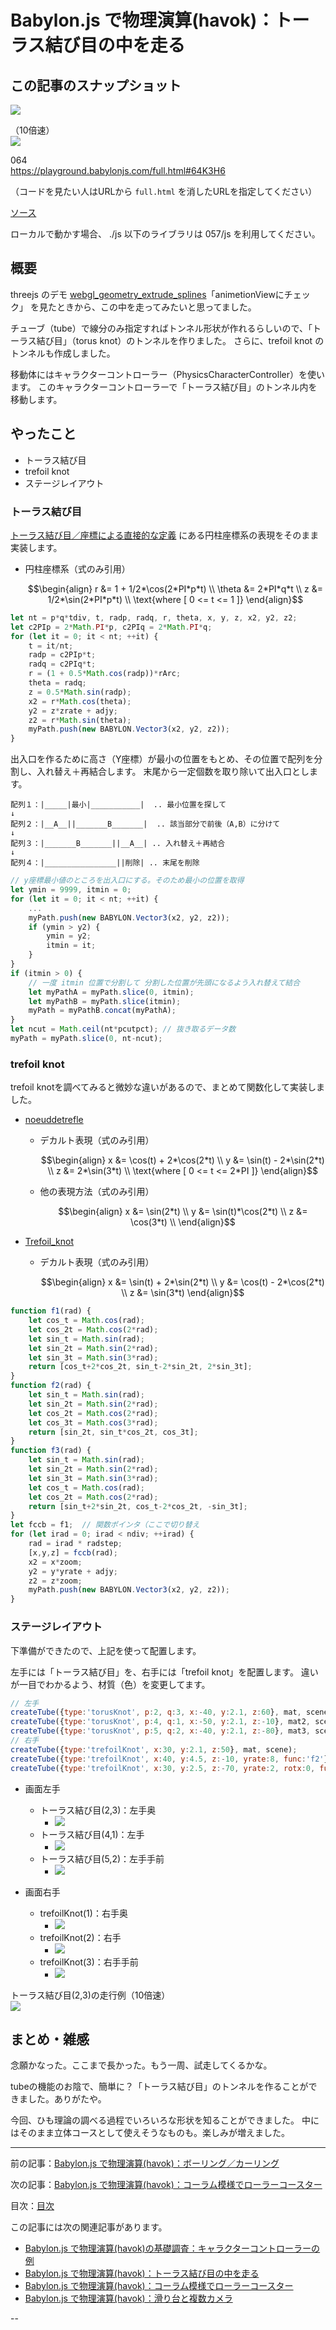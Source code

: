 # Babylon.js で物理演算(havok)：トーラス結び目の中を走る

## この記事のスナップショット

![](064/pic/064_ss_11.jpg)

（10倍速）  
![](064/pic/064_ss_31.gif)

064  
https://playground.babylonjs.com/full.html#64K3H6

（コードを見たい人はURLから `full.html` を消したURLを指定してください）

[ソース](064/)

ローカルで動かす場合、 ./js 以下のライブラリは 057/js を利用してください。


## 概要

threejs のデモ
[webgl_geometry_extrude_splines](https://threejs.org/examples/#webgl_geometry_extrude_splines)「animetionViewにチェック」
を見たときから、この中を走ってみたいと思ってました。

チューブ（tube）で線分のみ指定すればトンネル形状が作れるらしいので、「トーラス結び目」（torus knot）のトンネルを作りました。
さらに、trefoil knot のトンネルも作成しました。

移動体にはキャラクターコントローラー（PhysicsCharacterController）を使います。
このキャラクターコントローラーで「トーラス結び目」のトンネル内を移動します。

## やったこと

- トーラス結び目
- trefoil knot
- ステージレイアウト

### トーラス結び目

[トーラス結び目／座標による直接的な定義](https://ja.wikipedia.org/w/index.php?title=%E3%83%88%E3%83%BC%E3%83%A9%E3%82%B9%E7%B5%90%E3%81%B3%E7%9B%AE&section=6#%E5%BA%A7%E6%A8%99%E3%81%AB%E3%82%88%E3%82%8B%E7%9B%B4%E6%8E%A5%E7%9A%84%E3%81%AA%E5%AE%9A%E7%BE%A9)
にある円柱座標系の表現をそのまま実装します。

  - 円柱座標系（式のみ引用）

    ```math
    \begin{align}
          r &= 1 + 1/2*\cos(2*PI*p*t) \\
    \theta &= 2*PI*q*t           \\
          z &= 1/2*\sin(2*PI*p*t)     \\
      \text{where [ 0 <= t <= 1 ]}
    \end{align}
    ```

```js
let nt = p*q*tdiv, t, radp, radq, r, theta, x, y, z, x2, y2, z2;
let c2PIp = 2*Math.PI*p, c2PIq = 2*Math.PI*q;
for (let it = 0; it < nt; ++it) {
    t = it/nt;
    radp = c2PIp*t;
    radq = c2PIq*t;
    r = (1 + 0.5*Math.cos(radp))*rArc;
    theta = radq;
    z = 0.5*Math.sin(radp);
    x2 = r*Math.cos(theta);
    y2 = z*zrate + adjy;
    z2 = r*Math.sin(theta);
    myPath.push(new BABYLON.Vector3(x2, y2, z2));
}
```

出入口を作るために高さ（Y座標）が最小の位置をもとめ、その位置で配列を分割し、入れ替え＋再結合します。
末尾から一定個数を取り除いて出入口とします。

```pic
配列１：|_____|最小|___________|  .. 最小位置を探して
↓
配列２：|__A__||_______B_______|  .. 該当部分で前後（A,B）に分けて
↓
配列３：|_______B_______||__A__| .. 入れ替え＋再結合
↓
配列４：|________________||削除| .. 末尾を削除
```

```js
// y座標最小値のところを出入口にする。そのため最小の位置を取得
let ymin = 9999, itmin = 0;
for (let it = 0; it < nt; ++it) {
    ...
    myPath.push(new BABYLON.Vector3(x2, y2, z2));
    if (ymin > y2) {
        ymin = y2;
        itmin = it;
    }
}
if (itmin > 0) {
    // 一度 itmin 位置で分割して 分割した位置が先頭になるよう入れ替えて結合
    let myPathA = myPath.slice(0, itmin);
    let myPathB = myPath.slice(itmin);
    myPath = myPathB.concat(myPathA);
}
let ncut = Math.ceil(nt*pcutpct); // 抜き取るデータ数
myPath = myPath.slice(0, nt-ncut);
```

### trefoil knot

trefoil knotを調べてみると微妙な違いがあるので、まとめて関数化して実装しました。

- [noeuddetrefle](https://www.mathcurve.com/courbes3d.gb/noeuds/noeuddetrefle.shtml)
  - デカルト表現（式のみ引用）  

    ```math
    \begin{align}
    x &= \cos(t) + 2*\cos(2*t)  \\
    y &= \sin(t) - 2*\sin(2*t)  \\
    z &= 2*\sin(3*t) \\
     \text{where [ 0 <= t <= 2*PI ]} 
    \end{align}
    ```

  - 他の表現方法（式のみ引用）

    ```math
    \begin{align}
    x &= \sin(2*t)         \\
    y &= \sin(t)*\cos(2*t)  \\
    z &= \cos(3*t)         \\
    \end{align}
    ```

- [Trefoil_knot](https://en.wikipedia.org/wiki/Trefoil_knot)
  - デカルト表現（式のみ引用）  

    ```math
    \begin{align}
    x &= \sin(t) + 2*\sin(2*t) \\
    y &= \cos(t) - 2*\cos(2*t) \\
    z &= \sin(3*t)
    \end{align}
    ```

```js
function f1(rad) {
    let cos_t = Math.cos(rad);
    let cos_2t = Math.cos(2*rad);
    let sin_t = Math.sin(rad);
    let sin_2t = Math.sin(2*rad);
    let sin_3t = Math.sin(3*rad);
    return [cos_t+2*cos_2t, sin_t-2*sin_2t, 2*sin_3t];
}
function f2(rad) {
    let sin_t = Math.sin(rad);
    let sin_2t = Math.sin(2*rad);
    let cos_2t = Math.cos(2*rad);
    let cos_3t = Math.cos(3*rad);
    return [sin_2t, sin_t*cos_2t, cos_3t];
}
function f3(rad) {
    let sin_t = Math.sin(rad);
    let sin_2t = Math.sin(2*rad);
    let sin_3t = Math.sin(3*rad);
    let cos_t = Math.cos(rad);
    let cos_2t = Math.cos(2*rad);
    return [sin_t+2*sin_2t, cos_t-2*cos_2t, -sin_3t];
}
let fccb = f1;  // 関数ポインタ（ここで切り替え
for (let irad = 0; irad < ndiv; ++irad) {
    rad = irad * radstep;
    [x,y,z] = fccb(rad);
    x2 = x*zoom;
    y2 = y*yrate + adjy;
    z2 = z*zoom;
    myPath.push(new BABYLON.Vector3(x2, y2, z2));
}
```

### ステージレイアウト

下準備ができたので、上記を使って配置します。

左手には「トーラス結び目」を、右手には「trefoil knot」を配置します。
違いが一目でわかるよう、材質（色）を変更してます。

```js
// 左手
createTube({type:'torusKnot', p:2, q:3, x:-40, y:2.1, z:60}, mat, scene);
createTube({type:'torusKnot', p:4, q:1, x:-50, y:2.1, z:-10}, mat2, scene);
createTube({type:'torusKnot', p:5, q:2, x:-40, y:2.1, z:-80}, mat3, scene);
// 右手
createTube({type:'trefoilKnot', x:30, y:2.1, z:50}, mat, scene);
createTube({type:'trefoilKnot', x:40, y:4.5, z:-10, yrate:8, func:'f2'}, mat2, scene);
createTube({type:'trefoilKnot', x:30, y:2.5, z:-70, yrate:2, rotx:0, func:'f3'}, mat3, scene);
```

- 画面左手
  - トーラス結び目(2,3)：左手奥
    - ![](064/pic/064_ss_11.jpg)
  - トーラス結び目(4,1)：左手
    - ![](064/pic/064_ss_12.jpg)
  - トーラス結び目(5,2)：左手手前
    - ![](064/pic/064_ss_13.jpg)

- 画面右手
  - trefoilKnot(1)：右手奥
    - ![](064/pic/064_ss_21.jpg)
  - trefoilKnot(2)：右手
    - ![](064/pic/064_ss_22.jpg)
  - trefoilKnot(3)：右手手前
    - ![](064/pic/064_ss_23.jpg)


トーラス結び目(2,3)の走行例（10倍速）  
![](064/pic/064_ss_31.gif)

## まとめ・雑感

念願かなった。ここまで長かった。もう一周、試走してくるかな。

tubeの機能のお陰で、簡単に？「トーラス結び目」のトンネルを作ることができました。ありがたや。

今回、ひも理論の調べる過程でいろいろな形状を知ることができました。
中にはそのまま立体コースとして使えそうなものも。楽しみが増えました。

------------------------------------------------------------

前の記事：[Babylon.js で物理演算(havok)：ボーリング／カーリング](063.md)

次の記事：[Babylon.js で物理演算(havok)：コーラム模様でローラーコースター](065.md)


目次：[目次](000.md)

この記事には次の関連記事があります。

- [Babylon.js で物理演算(havok)の基礎調査：キャラクターコントローラーの例](061.md)
- [Babylon.js で物理演算(havok)：トーラス結び目の中を走る](064.md)
- [Babylon.js で物理演算(havok)：コーラム模様でローラーコースター](065.md)
- [Babylon.js で物理演算(havok)：滑り台と複数カメラ](069.md)

--